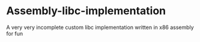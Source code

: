 # Assembly-libc-implementation
A very very incomplete custom libc implementation written in x86 assembly for fun

